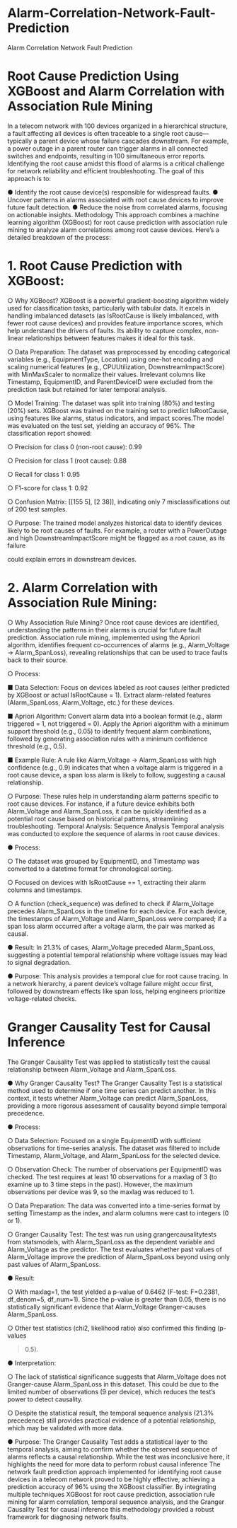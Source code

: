 # Alarm-Correlation-Network-Fault-Prediction
Alarm Correlation Network Fault  Prediction

# Root Cause Prediction Using XGBoost and Alarm Correlation with Association Rule Mining 

In a telecom network with 100 devices organized in a hierarchical structure, a fault affecting 
all devices is often traceable to a single root cause—typically a parent device whose failure 
cascades downstream. For example, a power outage in a parent router can trigger alarms in 
all connected switches and endpoints, resulting in 100 simultaneous error reports. Identifying 
the root cause amidst this flood of alarms is a critical challenge for network reliability and 
efficient troubleshooting. The goal of this approach is to: 

● Identify the root cause device(s) responsible for widespread faults. 
● Uncover patterns in alarms associated with root cause devices to improve future fault 
detection. 
● Reduce the noise from correlated alarms, focusing on actionable insights. 
Methodology 
This approach combines a machine learning algorithm (XGBoost) for root cause prediction 
with association rule mining to analyze alarm correlations among root cause devices. Here’s 
a detailed breakdown of the process: 

# 1. Root Cause Prediction with XGBoost: 

○ Why XGBoost? XGBoost is a powerful gradient-boosting algorithm widely 
used for classification tasks, particularly with tabular data. It excels in 
handling imbalanced datasets (as IsRootCause is likely imbalanced, with 
fewer root cause devices) and provides feature importance scores, which 
help understand the drivers of faults. Its ability to capture complex, non-linear 
relationships between features makes it ideal for this task. 

○ Data Preparation: The dataset was preprocessed by encoding categorical 
variables (e.g., EquipmentType, Location) using one-hot encoding and scaling 
numerical features (e.g., CPUUtilization, DownstreamImpactScore) with 
MinMaxScaler to normalize their values. Irrelevant columns like Timestamp, 
EquipmentID, and ParentDeviceID were excluded from the prediction task but 
retained for later temporal analysis. 

○ Model Training: The dataset was split into training (80%) and testing (20%) 
sets. XGBoost was trained on the training set to predict IsRootCause, using 
features like alarms, status indicators, and impact scores.The model was 
evaluated on the test set, yielding an accuracy of 96%. The classification 
report showed: 

○ Precision for class 0 (non-root cause): 0.99 

○ Precision for class 1 (root cause): 0.88 

○ Recall for class 1: 0.95 

○ F1-score for class 1: 0.92 

○ Confusion Matrix: [[155 5], [2 38]], indicating only 7 misclassifications out of 
200 test samples. 

○ Purpose: The trained model analyzes historical data to identify devices likely 
to be root causes of faults. For example, a router with a PowerOutage and 
high DownstreamImpactScore might be flagged as a root cause, as its failure 

could explain errors in downstream devices. 
# 2. Alarm Correlation with Association Rule Mining: 

○ Why Association Rule Mining? Once root cause devices are identified, 
understanding the patterns in their alarms is crucial for future fault prediction. 
Association rule mining, implemented using the Apriori algorithm, identifies 
frequent co-occurrences of alarms (e.g., Alarm_Voltage → Alarm_SpanLoss), 
revealing relationships that can be used to trace faults back to their source. 

○ Process: 

■ Data Selection: Focus on devices labeled as root causes (either 
predicted by XGBoost or actual IsRootCause = 1). Extract 
alarm-related features (Alarm_SpanLoss, Alarm_Voltage, etc.) for 
these devices. 

■ Apriori Algorithm: Convert alarm data into a boolean format (e.g., 
alarm triggered = 1, not triggered = 0). Apply the Apriori algorithm with 
a minimum support threshold (e.g., 0.05) to identify frequent alarm 
combinations, followed by generating association rules with a 
minimum confidence threshold (e.g., 0.5). 

■ Example Rule: A rule like Alarm_Voltage → Alarm_SpanLoss with 
high confidence (e.g., 0.9) indicates that when a voltage alarm is 
triggered in a root cause device, a span loss alarm is likely to follow, 
suggesting a causal relationship. 

○ Purpose: These rules help in understanding alarm patterns specific to root 
cause devices. For instance, if a future device exhibits both Alarm_Voltage 
and Alarm_SpanLoss, it can be quickly identified as a potential root cause 
based on historical patterns, streamlining troubleshooting. 
Temporal Analysis: Sequence Analysis 
Temporal analysis was conducted to explore the sequence of alarms in root cause devices. 

● Process: 

○ The dataset was grouped by EquipmentID, and Timestamp was converted to 
a datetime format for chronological sorting. 

○ Focused on devices with IsRootCause == 1, extracting their alarm columns 
and timestamps. 

○ A function (check_sequence) was defined to check if Alarm_Voltage precedes 
Alarm_SpanLoss in the timeline for each device. For each device, the 
timestamps of Alarm_Voltage and Alarm_SpanLoss were compared; if a span 
loss alarm occurred after a voltage alarm, the pair was marked as causal. 

● Result: In 21.3% of cases, Alarm_Voltage preceded Alarm_SpanLoss, suggesting a 
potential temporal relationship where voltage issues may lead to signal degradation. 

● Purpose: This analysis provides a temporal clue for root cause tracing. In a network 
hierarchy, a parent device’s voltage failure might occur first, followed by downstream 
effects like span loss, helping engineers prioritize voltage-related checks. 

# Granger Causality Test for Causal Inference 
The Granger Causality Test was applied to statistically test the causal relationship between 
Alarm_Voltage and Alarm_SpanLoss. 

● Why Granger Causality Test? The Granger Causality Test is a statistical method 
used to determine if one time series can predict another. In this context, it tests 
whether Alarm_Voltage can predict Alarm_SpanLoss, providing a more rigorous 
assessment of causality beyond simple temporal precedence. 

● Process: 

○ Data Selection: Focused on a single EquipmentID with sufficient 
observations for time-series analysis. The dataset was filtered to include 
Timestamp, Alarm_Voltage, and Alarm_SpanLoss for the selected device. 

○ Observation Check: The number of observations per EquipmentID was 
checked. The test requires at least 10 observations for a maxlag of 3 (to 
examine up to 3 time steps in the past). However, the maximum observations 
per device was 9, so the maxlag was reduced to 1. 

○ Data Preparation: The data was converted into a time-series format by 
setting Timestamp as the index, and alarm columns were cast to integers (0 
or 1). 

○ Granger Causality Test: The test was run using grangercausalitytests from 
statsmodels, with Alarm_SpanLoss as the dependent variable and 
Alarm_Voltage as the predictor. The test evaluates whether past values of 
Alarm_Voltage improve the prediction of Alarm_SpanLoss beyond using only 
past values of Alarm_SpanLoss. 

● Result: 

○ With maxlag=1, the test yielded a p-value of 0.6462 (F-test: F=0.2381, 
df_denom=5, df_num=1). Since the p-value is greater than 0.05, there is no 
statistically significant evidence that Alarm_Voltage Granger-causes 
Alarm_SpanLoss. 

○ Other test statistics (chi2, likelihood ratio) also confirmed this finding (p-values 
> 0.5). 

● Interpretation: 

○ The lack of statistical significance suggests that Alarm_Voltage does not 
Granger-cause Alarm_SpanLoss in this dataset. This could be due to the 
limited number of observations (9 per device), which reduces the test’s power 
to detect causality. 

○ Despite the statistical result, the temporal sequence analysis (21.3% 
precedence) still provides practical evidence of a potential relationship, which 
may be validated with more data. 

● Purpose: The Granger Causality Test adds a statistical layer to the temporal 
analysis, aiming to confirm whether the observed sequence of alarms reflects a 
causal relationship. While the test was inconclusive here, it highlights the need for 
more data to perform robust causal inference 
The network fault prediction approach implemented for identifying root cause devices in a 
telecom network proved to be highly effective, achieving a prediction accuracy of 96% using 
the XGBoost classifier. By integrating multiple techniques XGBoost for root cause prediction, 
association rule mining for alarm correlation, temporal sequence analysis, and the Granger 
Causality Test for causal inference this methodology provided a robust framework for 
diagnosing network faults.
